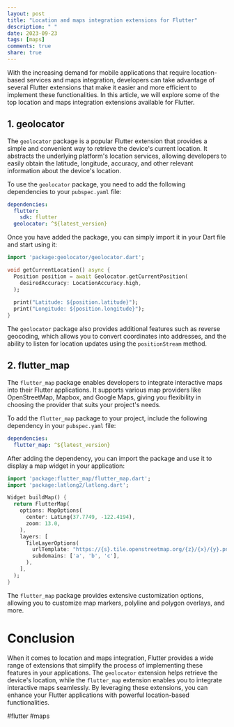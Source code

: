 ```yaml
---
layout: post
title: "Location and maps integration extensions for Flutter"
description: " "
date: 2023-09-23
tags: [maps]
comments: true
share: true
---
```


With the increasing demand for mobile applications that require location-based services and maps integration, developers can take advantage of several Flutter extensions that make it easier and more efficient to implement these functionalities. In this article, we will explore some of the top location and maps integration extensions available for Flutter.

## 1. geolocator

The `geolocator` package is a popular Flutter extension that provides a simple and convenient way to retrieve the device's current location. It abstracts the underlying platform's location services, allowing developers to easily obtain the latitude, longitude, accuracy, and other relevant information about the device's location.

To use the `geolocator` package, you need to add the following dependencies to your `pubspec.yaml` file:

```yaml
dependencies:
  flutter:
    sdk: flutter
  geolocator: ^${latest_version}
```

Once you have added the package, you can simply import it in your Dart file and start using it:

```dart
import 'package:geolocator/geolocator.dart';

void getCurrentLocation() async {
  Position position = await Geolocator.getCurrentPosition(
    desiredAccuracy: LocationAccuracy.high,
  );
  
  print("Latitude: ${position.latitude}");
  print("Longitude: ${position.longitude}");
}
```

The `geolocator` package also provides additional features such as reverse geocoding, which allows you to convert coordinates into addresses, and the ability to listen for location updates using the `positionStream` method.

## 2. flutter_map

The `flutter_map` package enables developers to integrate interactive maps into their Flutter applications. It supports various map providers like OpenStreetMap, Mapbox, and Google Maps, giving you flexibility in choosing the provider that suits your project's needs.

To add the `flutter_map` package to your project, include the following dependency in your `pubspec.yaml` file:

```yaml
dependencies:
  flutter_map: ^${latest_version}
```

After adding the dependency, you can import the package and use it to display a map widget in your application:

```dart
import 'package:flutter_map/flutter_map.dart';
import 'package:latlong2/latlong.dart';

Widget buildMap() {
  return FlutterMap(
    options: MapOptions(
      center: LatLng(37.7749, -122.4194),
      zoom: 13.0,
    ),
    layers: [
      TileLayerOptions(
        urlTemplate: "https://{s}.tile.openstreetmap.org/{z}/{x}/{y}.png",
        subdomains: ['a', 'b', 'c'],
      ),
    ],
  );
}
```

The `flutter_map` package provides extensive customization options, allowing you to customize map markers, polyline and polygon overlays, and more.

# Conclusion

When it comes to location and maps integration, Flutter provides a wide range of extensions that simplify the process of implementing these features in your applications. The `geolocator` extension helps retrieve the device's location, while the `flutter_map` extension enables you to integrate interactive maps seamlessly. By leveraging these extensions, you can enhance your Flutter applications with powerful location-based functionalities.

#flutter #maps